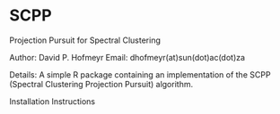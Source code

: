 # SCPP
Projection Pursuit for Spectral Clustering

Author: David P. Hofmeyr
Email: dhofmeyr(at)sun(dot)ac(dot)za

Details: A simple R package containing an implementation of the SCPP (Spectral Clustering Projection Pursuit) algorithm.

Installation Instructions
